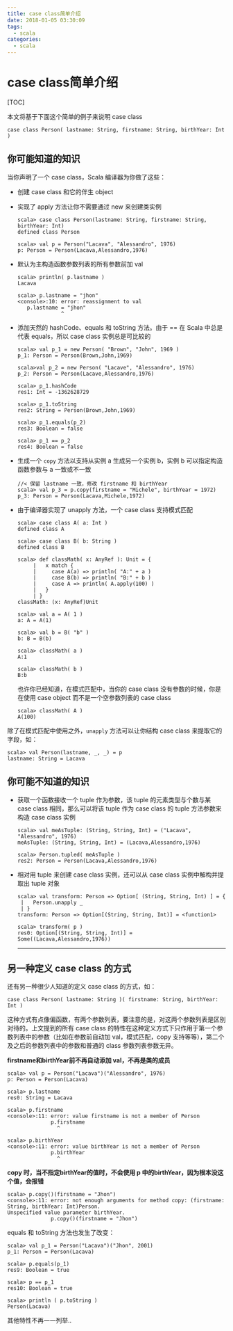 ```yaml
---
title: case class简单介绍
date: 2018-01-05 03:30:09
tags: 
  - scala
categories:
  - scala
---
```


# case class简单介绍

[TOC]

本文将基于下面这个简单的例子来说明 case class

```
case class Person( lastname: String, firstname: String, birthYear: Int )

```

## 你可能知道的知识

当你声明了一个 case class，Scala 编译器为你做了这些：

- 创建 case class 和它的伴生 object

- 实现了 apply 方法让你不需要通过 new 来创建类实例

  ```
  scala> case class Person(lastname: String, firstname: String, birthYear: Int)
  defined class Person

  scala> val p = Person("Lacava", "Alessandro", 1976)
  p: Person = Person(Lacava,Alessandro,1976)

  ```

- 默认为主构造函数参数列表的所有参数前加 val

  ```
  scala> println( p.lastname )
  Lacava

  scala> p.lastname = "jhon"
  <console>:10: error: reassignment to val
     p.lastname = "jhon"
                ^

  ```

- 添加天然的 hashCode、equals 和 toString 方法。由于 == 在 Scala 中总是代表 equals，所以 case class 实例总是可比较的

  ```
  scala> val p_1 = new Person( "Brown", "John", 1969 )
  p_1: Person = Person(Brown,John,1969)

  scala>val p_2 = new Person( "Lacave", "Alessandro", 1976)
  p_2: Person = Person(Lacave,Alessandro,1976)

  scala> p_1.hashCode
  res1: Int = -1362628729

  scala> p_1.toString
  res2: String = Person(Brown,John,1969)

  scala> p_1.equals(p_2)
  res3: Boolean = false

  scala> p_1 == p_2
  res4: Boolean = false

  ```

- 生成一个 `copy` 方法以支持从实例 a 生成另一个实例 b，实例 b 可以指定构造函数参数与 a 一致或不一致

  ```
  //< 保留 lastname 一致，修改 firstname 和 birthYear
  scala> val p_3 = p.copy(firstname = "Michele", birthYear = 1972)
  p_3: Person = Person(Lacava,Michele,1972)

  ```

- 由于编译器实现了 unapply 方法，一个 case class 支持模式匹配

  ```
  scala> case class A( a: Int )
  defined class A

  scala> case class B( b: String )
  defined class B

  scala> def classMath( x: AnyRef ): Unit = {
       |   x match {
       |     case A(a) => println( "A:" + a )
       |     case B(b) => println( "B:" + b )
       |     case A => println( A.apply(100) )
       |   }
       | }
  classMath: (x: AnyRef)Unit

  scala> val a = A( 1 )
  a: A = A(1)

  scala> val b = B( "b" )
  b: B = B(b)

  scala> classMath( a )
  A:1

  scala> classMath( b )
  B:b

  ```

  也许你已经知道，在模式匹配中，当你的 case class 没有参数的时候，你是在使用 case object 而不是一个空参数列表的 case class

  ```
  scala> classMath( A )
  A(100)

  ```

除了在模式匹配中使用之外，`unapply` 方法可以让你结构 case class 来提取它的字段，如：

```
scala> val Person(lastname, _, _) = p
lastname: String = Lacava

```

## 你可能不知道的知识

- 获取一个函数接收一个 tuple 作为参数，该 tuple 的元素类型与个数与某 case class 相同，那么可以将该 tuple 作为 case class 的 tuple 方法参数来构造 case class 实例

  ```
  scala> val meAsTuple: (String, String, Int) = ("Lacava", "Alessandro", 1976)
  meAsTuple: (String, String, Int) = (Lacava,Alessandro,1976)

  scala> Person.tupled( meAsTuple )
  res2: Person = Person(Lacava,Alessandro,1976)

  ```

- 相对用 tuple 来创建 case class 实例，还可以从 case class 实例中解构并提取出 tuple 对象

  ```
  scala> val transform: Person => Option[ (String, String, Int) ] = {
   |   Person.unapply _
   | }
  transform: Person => Option[(String, String, Int)] = <function1>

  scala> transform( p )
  res0: Option[(String, String, Int)] = Some((Lacava,Alessandro,1976))

  ```

  ------

## 另一种定义 case class 的方式

  还有另一种很少人知道的定义 case class 的方式，如：

  ```
  case class Person( lastname: String )( firstname: String, birthYear: Int )

  ```

  这种方式有点像偏函数，有两个参数列表，要注意的是，对这两个参数列表是区别对待的。上文提到的所有 case class 的特性在这种定义方式下只作用于第一个参数列表中的参数（比如在参数前自动加 val，模式匹配，copy 支持等等），第二个及之后的参数列表中的参数和普通的 class 参数列表参数无异。

  **firstname和birthYear前不再自动添加 val，不再是类的成员**

  ```
  scala> val p = Person("Lacava")("Alessandro", 1976)
  p: Person = Person(Lacava)

  scala> p.lastname
  res0: String = Lacava

  scala> p.firstname
  <console>:11: error: value firstname is not a member of Person
                p.firstname
                  ^

  scala> p.birthYear
  <console>:11: error: value birthYear is not a member of Person
                p.birthYear
                  ^

  ```

  **copy 时，当不指定birthYear的值时，不会使用 p 中的birthYear，因为根本没这个值，会报错**

  ```
  scala> p.copy()(firstname = "Jhon")
  <console>:11: error: not enough arguments for method copy: (firstname: String, birthYear: Int)Person.
  Unspecified value parameter birthYear.
                p.copy()(firstname = "Jhon")

  ```

  equals 和 toString 方法也发生了改变：

  ```
  scala> val p_1 = Person("Lacava")("Jhon", 2001)
  p_1: Person = Person(Lacava)

  scala> p.equals(p_1)
  res9: Boolean = true

  scala> p == p_1
  res10: Boolean = true

  scala> println ( p.toString )
  Person(Lacava)

  ```

其他特性不再一一列举..